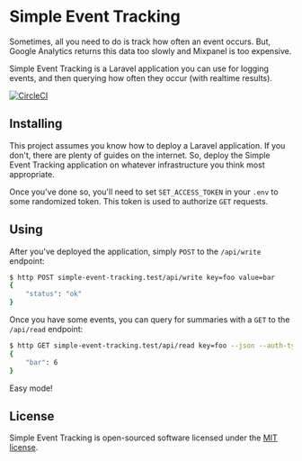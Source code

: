 Simple Event Tracking
=====================

Sometimes, all you need to do is track how often an event occurs. But, Google Analytics returns this data too slowly and Mixpanel is too expensive.

Simple Event Tracking is a Laravel application you can use for logging events, and then querying how often they occur (with realtime results).

[![CircleCI](https://circleci.com/gh/danielbachhuber/simple-event-tracking.svg?style=svg)](https://circleci.com/gh/danielbachhuber/simple-event-tracking)

## Installing

This project assumes you know how to deploy a Laravel application. If you don't, there are plenty of guides on the internet. So, deploy the Simple Event Tracking application on whatever infrastructure you think most appropriate.

Once you've done so, you'll need to set `SET_ACCESS_TOKEN` in your `.env` to some randomized token. This token is used to authorize `GET` requests.

## Using

After you've deployed the application, simply `POST` to the `/api/write` endpoint:

```bash
$ http POST simple-event-tracking.test/api/write key=foo value=bar
{
    "status": "ok"
}
```

Once you have some events, you can query for summaries with a `GET` to the `/api/read` endpoint:

```bash
$ http GET simple-event-tracking.test/api/read key=foo --json --auth-type=token --auth="Bearer:<token-value>"
{
    "bar": 6
}
```

Easy mode!

## License

Simple Event Tracking is open-sourced software licensed under the [MIT license](https://opensource.org/licenses/MIT).

